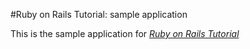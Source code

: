 #Ruby on Rails Tutorial: sample application

This is the sample application for [*Ruby on Rails Tutorial*](http://google.com)
